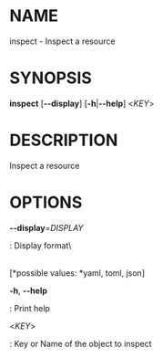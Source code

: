 # NAME

inspect - Inspect a resource

# SYNOPSIS

**inspect** \[**\--display**\] \[**-h**\|**\--help**\] \<*KEY*\>

# DESCRIPTION

Inspect a resource

# OPTIONS

**\--display**=*DISPLAY*

:   Display format\

\
\[*possible values: *yaml, toml, json\]

**-h**, **\--help**

:   Print help

\<*KEY*\>

:   Key or Name of the object to inspect
